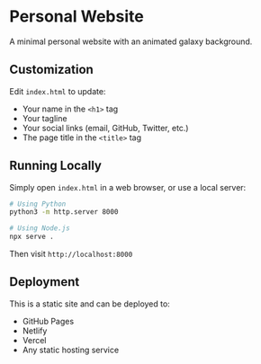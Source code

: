 # Personal Website

A minimal personal website with an animated galaxy background.

## Customization

Edit `index.html` to update:
- Your name in the `<h1>` tag
- Your tagline
- Your social links (email, GitHub, Twitter, etc.)
- The page title in the `<title>` tag

## Running Locally

Simply open `index.html` in a web browser, or use a local server:

```bash
# Using Python
python3 -m http.server 8000

# Using Node.js
npx serve .
```

Then visit `http://localhost:8000`

## Deployment

This is a static site and can be deployed to:
- GitHub Pages
- Netlify
- Vercel
- Any static hosting service

